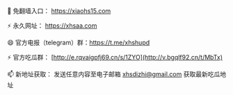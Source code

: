 👋 免翻墙入口： https://xiaohs15.com

⚡ 永久网址： https://xhsaa.com


😄 官方电报（telegram）群：https://t.me/xhshupd

⚡ 官方吃瓜群： [http://e.rqvaigpfj69.cn/s/1ZYO](http://v.bgqlf92.cn/t/MbTx)

📫 新地址获取： 发送任意内容至电子邮箱 xhsdizhi@gmail.com 获取最新吃瓜地址
